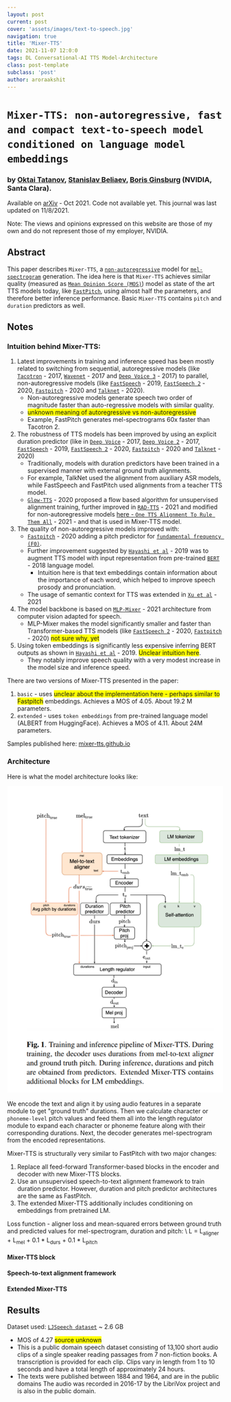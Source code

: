 ```yaml
---
layout: post
current: post
cover: 'assets/images/text-to-speech.jpg'
navigation: true
title: 'Mixer-TTS'
date: 2021-11-07 12:0:0
tags: DL Conversational-AI TTS Model-Architecture
class: post-template
subclass: 'post'
author: aroraakshit
---
```


# `Mixer-TTS: non-autoregressive, fast and compact text-to-speech model conditioned on language model embeddings` 
### by [Oktai Tatanov](https://ru.linkedin.com/in/oktai15), [Stanislav Beliaev](https://www.linkedin.com/in/stasbel), [Boris Ginsburg](https://www.linkedin.com/in/boris-ginsburg-2249545) (NVIDIA, Santa Clara).

Available on [arXiv](https://arxiv.org/abs/2110.03584) - Oct 2021. Code not available yet. 
This journal was last updated on 11/8/2021.

Note: The views and opinions expressed on this website are those of my own and do not represent those of my employer, NVIDIA.

## Abstract

This paper describes `Mixer-TTS`, a [`non-autoregressive`](#tbd) model for [`mel-spectrogram`](#tbd) generation. The idea here is that `Mixer-TTS` achieves similar quality (measured as [`Mean Opinion Score (MOS)`](#tbd)) model as state of the art TTS models today, like [`FastPitch`](https://arxiv.org/abs/2006.06873), using almost half the parameters, and therefore better inference performance. Basic `Mixer-TTS` contains `pitch` and `duration` predictors as well.

## Notes

### Intuition behind Mixer-TTS:
1. Latest improvements in training and inference speed has been mostly related to switching from sequential, autoregressive models (like [`Tacotron`](https://arxiv.org/abs/1703.10135) - 2017, [`Wavenet`](https://arxiv.org/abs/1712.05884) - 2017 and [`Deep Voice 3`](https://arxiv.org/abs/1710.07654) - 2017) to parallel, non-autoregressive models (like [`FastSpeech`](https://arxiv.org/abs/1905.09263) - 2019, [`FastSpeech 2`](https://arxiv.org/abs/2006.04558) - 2020, [`Fastpitch`](https://arxiv.org/abs/2006.06873) - 2020 and [`Talknet`](https://arxiv.org/pdf/2005.05514.pdf) - 2020).
    - Non-autoregressive models generate speech two order of magnitude faster than auto-regressive models with similar quality. 
    - <span style="background-color: #FFFF00">unknown meaning of autoregressive vs non-autoregressive</span>
    - Example, FastPitch generates mel-spectrograms 60x faster than Tacotron 2.
2. The robustness of TTS models has been improved by using an explicit duration predictor (like in [`Deep Voice`](https://arxiv.org/abs/1702.07825) - 2017, [`Deep Voice 2`](https://arxiv.org/abs/1705.08947) - 2017, [`FastSpeech`](https://arxiv.org/abs/1905.09263) - 2019, [`FastSpeech 2`](https://arxiv.org/abs/2006.04558) - 2020, [`Fastpitch`](https://arxiv.org/abs/2006.06873) - 2020 and [`Talknet`](https://arxiv.org/pdf/2005.05514.pdf) - 2020)
    - Traditionally, models with duration predictors have been trained in a supervised manner with external ground truth alignments.
    - For example, TalkNet used the alignment from auxiliary ASR models, while FastSpeech and FastPitch used alignments from a teacher TTS model.
    - [`Glow-TTS`](https://arxiv.org/abs/2005.11129) - 2020 proposed a flow based algorithm for unsupervised alignment training, further improved in [`RAD-TTS`](https://openreview.net/pdf?id=0NQwnnwAORi) - 2021 and modified for non-autoregressive models [here - `One TTS Alignment To Rule Them All`](https://arxiv.org/abs/2108.10447) - 2021 - and that is used in Mixer-TTS model.
3. The quality of non-autoregressive models improved with:
    - [`Fastpitch`](https://arxiv.org/abs/2006.06873) - 2020 adding a pitch predictor for [`fundamental frequency (F0)`](#tbd). 
    - Further improvement suggested by [`Hayashi et al`](https://www.isca-speech.org/archive/interspeech_2019/hayashi19_interspeech.html) - 2019 was to augment TTS model with input representation from pre-trained [`BERT`](https://arxiv.org/abs/1810.04805) - 2018 language model.
        - Intuition here is that text embeddings contain information about the importance of each word, which helped to improve speech prosody and pronunciation.
    - The usage of semantic context for TTS was extended in [`Xu et al`](https://arxiv.org/abs/2011.05161) - 2021
4. The model backbone is based on [`MLP-Mixer`](https://arxiv.org/abs/2105.01601) - 2021 architecture from computer vision adapted for speech. 
    - MLP-Mixer makes the model significantly smaller and faster than Transformer-based TTS models (like [`FastSpeech 2`](https://arxiv.org/abs/2006.04558) - 2020, [`Fastpitch`](https://arxiv.org/abs/2006.06873) - 2020) <span style="background-color: #FFFF00">not sure why, yet</span>
5. Using token embeddings is significantly less expensive inferring BERT outputs as shown in [`Hayashi et al`](https://www.isca-speech.org/archive/interspeech_2019/hayashi19_interspeech.html) - 2019. <span style="background-color: #FFFF00">Unclear intuition here</span>.
    - They notably improve speech quality with a very modest increase in the model size and inference speed.

There are two versions of Mixer-TTS presented in the paper:
1. `basic` - uses <span style="background-color: #FFFF00">unclear about the implementation here - perhaps similar to Fastpitch</span> embeddings. Achieves a MOS of 4.05. About 19.2 M parameters.
2. `extended` - uses `token embeddings` from pre-trained language model (ALBERT from HuggingFace). Achieves a MOS of 4.11. About 24M parameters.

Samples published here: [mixer-tts.github.io](https://mixer-tts.github.io/)

### Architecture 
Here is what the model architecture looks like:

![figure:1](assets/images/2021-11-07-mixer-tts/f1.png)

We encode the text and align it by using audio features in a separate module to get "ground truth" durations. Then we calculate character or `phoneme-level` pitch values and feed them all into the length regulator module to expand each character or phoneme feature along with their corresponding durations. Next, the decoder generates mel-spectrogram from the encoded representations.

Mixer-TTS is structurally very similar to FastPitch with two major changes:
1. Replace all feed-forward Transformer-based blocks in the encoder and decoder with new Mixer-TTS blocks.
2. Use an unsupervised speech-to-text alignment framework to train duration predictor. However, duration and pitch predictor architectures are the same as FastPitch. 
3. The extended Mixer-TTS additionally includes conditioning on embeddings from pretrained LM.

Loss function - aligner loss and mean-squared errors between ground truth and predicted values for mel-spectrogram, duration and pitch: \\
L = L<sub>aligner</sub> + L<sub>mel</sub> + 0.1 * L<sub>durs</sub> + 0.1 * L<sub>pitch</sub>

#### Mixer-TTS block



#### Speech-to-text alignment framework



#### Extended Mixer-TTS



## Results

Dataset used: [`LJSpeech dataset`](https://keithito.com/LJ-Speech-Dataset/) ~ 2.6 GB
- MOS of 4.27 <span style="background-color: #FFFF00">source unknown</span>
- This is a public domain speech dataset consisting of 13,100 short audio clips of a single speaker reading passages from 7 non-fiction books. A transcription is provided for each clip. Clips vary in length from 1 to 10 seconds and have a total length of approximately 24 hours.
- The texts were published between 1884 and 1964, and are in the public domains The audio was recorded in 2016-17 by the LibriVox project and is also in the public domain.

